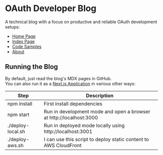 # OAuth Developer Blog

A technical blog with a focus on productive and reliable OAuth development setups:

- [Home Page](public/posts/home.mdx)
- [Index Page](public/posts/index.mdx)
- [Code Samples](public/posts/quick-start.mdx)
- [About](public/posts/about.mdx)

## Running the Blog

By default, just read the blog's MDX pages in GitHub.\
You can also run it as a [Next.js Application](TECHNOLOGY.md) in various other ways:

| Step | Description |
| ---- | ----------- |
| npm install | First install dependencies |
| npm start | Run in development mode and open a browser at http://localhost:3000 |
| ./deploy-local.sh | Run in deployed mode locally using http://localhost:3001 |
| ./deploy-aws.sh | I can use this script to deploy static content to AWS CloudFront |
